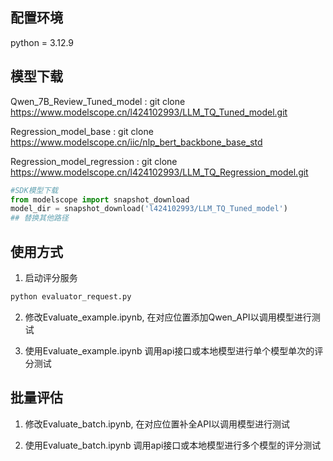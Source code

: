 <!--
 * @Author: error: error: git config user.name & please set dead value or install git && error: git config user.email & please set dead value or install git & please set dead value or install git
 * @Date: 2025-05-14 01:10:37
 * @LastEditors: error: error: git config user.name & please set dead value or install git && error: git config user.email & please set dead value or install git & please set dead value or install git
 * @LastEditTime: 2025-05-14 03:14:10
 * @FilePath: /LLM_Scores/github/README.MD
 * @Description: 这是默认设置,请设置`customMade`, 打开koroFileHeader查看配置 进行设置: https://github.com/OBKoro1/koro1FileHeader/wiki/%E9%85%8D%E7%BD%AE
-->
## 配置环境

python = 3.12.9

## 模型下载

Qwen_7B_Review_Tuned_model : git clone https://www.modelscope.cn/l424102993/LLM_TQ_Tuned_model.git

Regression_model_base : git clone https://www.modelscope.cn/iic/nlp_bert_backbone_base_std

Regression_model_regression : git clone https://www.modelscope.cn/l424102993/LLM_TQ_Regression_model.git

```python
#SDK模型下载
from modelscope import snapshot_download
model_dir = snapshot_download('l424102993/LLM_TQ_Tuned_model')
## 替换其他路径
```

## 使用方式

1. 启动评分服务
```python
python evaluator_request.py
```

2. 修改Evaluate_example.ipynb, 在对应位置添加Qwen_API以调用模型进行测试

3. 使用Evaluate_example.ipynb 调用api接口或本地模型进行单个模型单次的评分测试

## 批量评估

1. 修改Evaluate_batch.ipynb, 在对应位置补全API以调用模型进行测试

2. 使用Evaluate_batch.ipynb 调用api接口或本地模型进行多个模型的评分测试